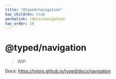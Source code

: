```yaml
---
title: "@typed/navigation"
has_children: true
permalink: /docs/navigation
nav_order: 10
---
```


# @typed/navigation

> WIP

Docs: https://tylors.github.io/typed/docs/navigation

